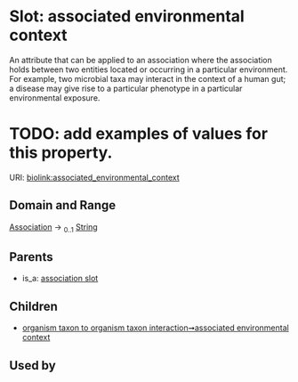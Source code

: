 
# Slot: associated environmental context


An attribute that can be applied to an association where the association holds between two entities located or occurring in a particular environment. For example, two microbial taxa may interact in the context of a human gut; a disease may give rise to a particular phenotype in a particular environmental exposure.
 # TODO: add examples of values for this property.

URI: [biolink:associated_environmental_context](https://w3id.org/biolink/vocab/associated_environmental_context)


## Domain and Range

[Association](Association.md) &#8594;  <sub>0..1</sub> [String](types/String.md)

## Parents

 *  is_a: [association slot](association_slot.md)

## Children

 *  [organism taxon to organism taxon interaction➞associated environmental context](organism_taxon_to_organism_taxon_interaction_associated_environmental_context.md)

## Used by

